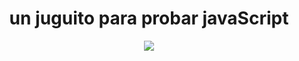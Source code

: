 <div align="center" >
<h1> un juguito para probar javaScript </h1>
  <a href= #><img src= "https://media.giphy.com/media/3CSwdzcG134tHUlzjt/giphy.gif"></a></div>
